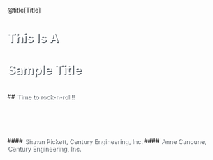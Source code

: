 @title[Title]
<br>
# <span style="color:#fff;text-shadow: 2px 2px #5b6269;">This Is A</span>
# <span style="color:#fff;text-shadow: 2px 2px #5b6269;">Sample Title</span>
<br>
## <span style="color:#fff;text-shadow: 2px 2px #5b6269;">Time to rock-n-roll!!</span>
<br>
<br>
<br>
<br>
<br>
<br>
#### <span style="color:#fff;text-shadow: 2px 2px #5b6269;">Shawn Pickett, Century Engineering, Inc.</span>
#### <span style="color:#fff;text-shadow: 2px 2px #5b6269;">Anne Canoune, Century Engineering, Inc.</span>